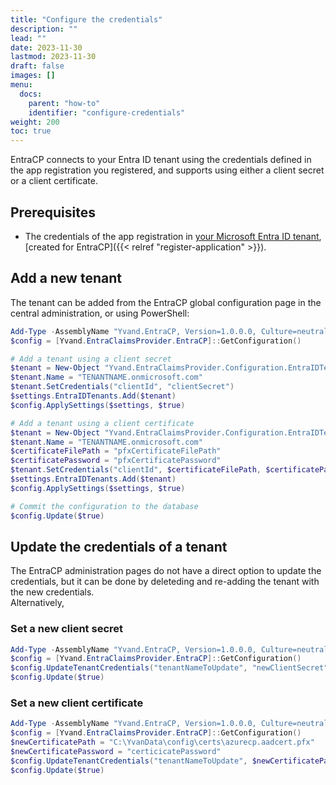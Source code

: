 ```yaml
---
title: "Configure the credentials"
description: ""
lead: ""
date: 2023-11-30
lastmod: 2023-11-30
draft: false
images: []
menu:
  docs:
    parent: "how-to"
    identifier: "configure-credentials"
weight: 200
toc: true
---
```


EntraCP connects to your Entra ID tenant using the credentials defined in the app registration you registered, and supports using either a client secret or a client certificate.

## Prerequisites

- The credentials of the app registration in [your Microsoft Entra ID tenant](https://entra.microsoft.com/#blade/Microsoft_AAD_RegisteredApps/ApplicationsListBlade/quickStartType//sourceType/Microsoft_AAD_IAM), [created for EntraCP]({{< relref "register-application" >}}).

## Add a new tenant

The tenant can be added from the EntraCP global configuration page in the central administration, or using PowerShell:

```powershell
Add-Type -AssemblyName "Yvand.EntraCP, Version=1.0.0.0, Culture=neutral, PublicKeyToken=65dc6b5903b51636"
$config = [Yvand.EntraClaimsProvider.EntraCP]::GetConfiguration()

# Add a tenant using a client secret
$tenant = New-Object "Yvand.EntraClaimsProvider.Configuration.EntraIDTenant"
$tenant.Name = "TENANTNAME.onmicrosoft.com"
$tenant.SetCredentials("clientId", "clientSecret")
$settings.EntraIDTenants.Add($tenant)
$config.ApplySettings($settings, $true)

# Add a tenant using a client certificate
$tenant = New-Object "Yvand.EntraClaimsProvider.Configuration.EntraIDTenant"
$tenant.Name = "TENANTNAME.onmicrosoft.com"
$certificateFilePath = "pfxCertificateFilePath"
$certificatePassword = "pfxCertificatePassword"
$tenant.SetCredentials("clientId", $certificateFilePath, $certificatePassword)
$settings.EntraIDTenants.Add($tenant)
$config.ApplySettings($settings, $true)

# Commit the configuration to the database
$config.Update($true)
```

## Update the credentials of a tenant

The EntraCP administration pages do not have a direct option to update the credentials, but it can be done by deleteding and re-adding the tenant with the new credentials.  
Alternatively, 

### Set a new client secret

```powershell
Add-Type -AssemblyName "Yvand.EntraCP, Version=1.0.0.0, Culture=neutral, PublicKeyToken=65dc6b5903b51636"
$config = [Yvand.EntraClaimsProvider.EntraCP]::GetConfiguration()
$config.UpdateTenantCredentials("tenantNameToUpdate", "newClientSecret")
$config.Update($true)
```

### Set a new client certificate

```powershell
Add-Type -AssemblyName "Yvand.EntraCP, Version=1.0.0.0, Culture=neutral, PublicKeyToken=65dc6b5903b51636"
$config = [Yvand.EntraClaimsProvider.EntraCP]::GetConfiguration()
$newCertificatePath = "C:\YvanData\config\certs\azurecp.aadcert.pfx"
$newCertificatePassword = "certicicatePassword"
$config.UpdateTenantCredentials("tenantNameToUpdate", $newCertificatePath, $newCertificatePassword)
$config.Update($true)
```
